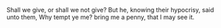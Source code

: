Shall we give, or shall we not give? But he, knowing their hypocrisy, said unto them, Why tempt ye me? bring me a penny, that I may see it.
